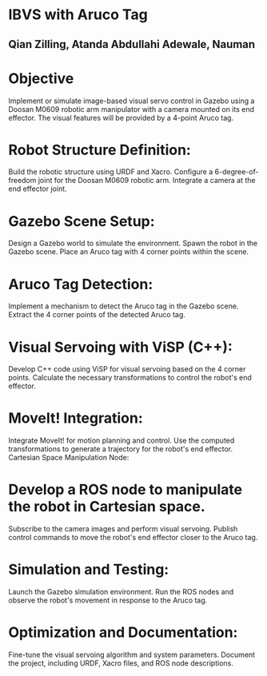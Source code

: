# IBVS with Aruco Tag
## Qian Zilling, Atanda Abdullahi Adewale, Nauman 


# Objective
Implement or simulate image-based visual servo control in Gazebo using a Doosan M0609 robotic arm manipulator with a camera mounted on its end effector. The visual features will be provided by a 4-point Aruco tag.


# Robot Structure Definition:
Build the robotic structure using URDF and Xacro.
Configure a 6-degree-of-freedom joint for the Doosan M0609 robotic arm.
Integrate a camera at the end effector joint.

# Gazebo Scene Setup:
Design a Gazebo world to simulate the environment.
Spawn the robot in the Gazebo scene.
Place an Aruco tag with 4 corner points within the scene.

# Aruco Tag Detection:
Implement a mechanism to detect the Aruco tag in the Gazebo scene.
Extract the 4 corner points of the detected Aruco tag.

# Visual Servoing with ViSP (C++):
Develop C++ code using ViSP for visual servoing based on the 4 corner points.
Calculate the necessary transformations to control the robot's end effector.

# MoveIt! Integration:
Integrate MoveIt! for motion planning and control.
Use the computed transformations to generate a trajectory for the robot's end effector.
Cartesian Space Manipulation Node:

# Develop a ROS node to manipulate the robot in Cartesian space.
Subscribe to the camera images and perform visual servoing.
Publish control commands to move the robot's end effector closer to the Aruco tag.

# Simulation and Testing:
Launch the Gazebo simulation environment.
Run the ROS nodes and observe the robot's movement in response to the Aruco tag.

# Optimization and Documentation:
Fine-tune the visual servoing algorithm and system parameters.
Document the project, including URDF, Xacro files, and ROS node descriptions.
